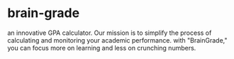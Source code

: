 # brain-grade
 an innovative GPA calculator. Our mission is to simplify the process of calculating and monitoring your academic performance. with "BrainGrade," you can focus more on learning and less on crunching numbers.
